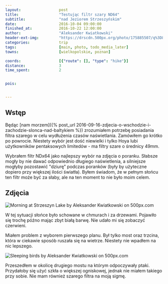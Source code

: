```yaml
---
layout:                 post
title:                  "Testując filtr szary ND64"
subtitle:               "nad Jeziorem Strzeszyńskim"
date:                   2016-10-04 09:00:00
finished_at:            2016-10-22 12:00:00
author:                 "Aleksander Kwiatkowski"
header-ext-img:         "https://drscdn.500px.org/photo/175885507/q%3D80_m%3D2000/1de3012419000f852dd850e4b828cd70"
categories:             trip
tags:                   [main, photo, todo_media_later]
towns:                  [wielkopolskie, poznan]

coords:                 [{"route": [], "type": "hike"}]
distance:               3
time_spent:             2


pois:


---
```


Wstęp
-----

Będąc [nam morzem]({% post_url 2016-09-16-zdjecia-o-wschodzie-i-zachodzie-slonca-nad-baltykiem %})
zrozumiałem potrzebę posiadania filtra szarego w celu wydłużenia czasów
naświetlania. Zamówiłem go krótko po powrocie. Niestety wybór jest dość niewielki
i tylko Hoya lubi użytkowników pentaksowych limitedów - ma filtry
szare o średnicy 49mm.

Wybrałem filtr NDx64 jako najlepszy wybór na zdjęcia o poranku. Słabsze mogły
by nie dawać odpowiednio długiego naświetlenia, a silniejsze mogłyby pozostawić
"dziurę" podczas poranków (były by użyteczne dopiero przy większej ilości światła).
Byłem świadom, że w pełnym słońcu ten filtr może być za
słaby, ale na ten moment to nie było moim celem.

Zdjęcia
-------

<div class='pixels-photo'>
  <p>
    <img src='https://drscdn.500px.org/photo/176053681/m%3D900/6ac4d88b34bad0f81cab639915774683' alt='Morning at Strzeszyn Lake by Aleksander Kwiatkowski on 500px.com'>
  </p>
  <a href='https://500px.com/photo/176053681/morning-at-strzeszyn-lake-by-aleksander-kwiatkowski' alt='Morning at Strzeszyn Lake by Aleksander Kwiatkowski on 500px.com'></a>
</div>
<script type='text/javascript' src='https://500px.com/embed.js'></script>

W tej sytuacji słońce było schowane w chmurach i za drzewami. Pojawiło się trochę
późno mając zbyt białą barwę. Nie udało mi się zobaczyć czerwieni.

Miałem problem z wyborem pierwszego planu. Był tylko most oraz trzcina, która
w ciekawie sposób ruszała się na wietrze. Niestety nie wpadłem na nic lepszego.

<div class='pixels-photo'>
  <p>
    <img src='https://drscdn.500px.org/photo/178307273/m%3D900/7d17fc224dfe06366b3e6d06931d6ab7' alt='Sleeping birds by Aleksander Kwiatkowski on 500px.com'>
  </p>
  <a href='https://500px.com/photo/178307273/sleeping-birds-by-aleksander-kwiatkowski' alt='Sleeping birds by Aleksander Kwiatkowski on 500px.com'></a>
</div>
<script type='text/javascript' src='https://500px.com/embed.js'></script>

Przeszedłem w okolicę drugiego mostu na którym odpoczywały ptaki. Przydałoby się
użyć szkła o większej ogniskowej, jednak nie miałem takiego przy sobie. Nie
mam również szarego filtra na moją sigmę.
